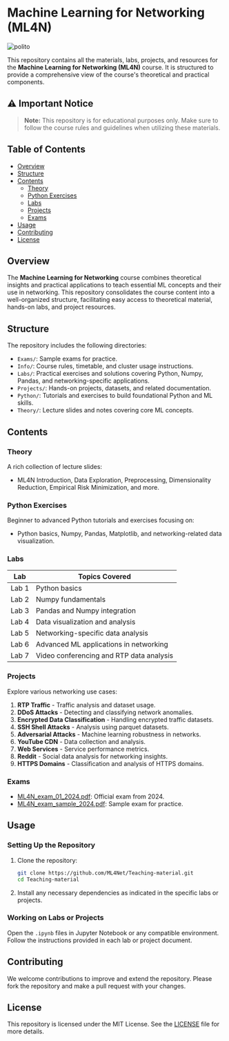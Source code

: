 # Machine Learning for Networking (ML4N)

![polito](resources/logo_polito.jpg)

This repository contains all the materials, labs, projects, and resources for the **Machine Learning for Networking (ML4N)** course. It is structured to provide a comprehensive view of the course's theoretical and practical components.

## ⚠️ Important Notice

> **Note:** This repository is for educational purposes only. Make sure to follow the course rules and guidelines when utilizing these materials.

## Table of Contents

- [Overview](#overview)
- [Structure](#structure)
- [Contents](#contents)
  - [Theory](#theory)
  - [Python Exercises](#python-exercises)
  - [Labs](#labs)
  - [Projects](#projects)
  - [Exams](#exams)
- [Usage](#usage)
- [Contributing](#contributing)
- [License](#license)

## Overview

The **Machine Learning for Networking** course combines theoretical insights and practical applications to teach essential ML concepts and their use in networking. This repository consolidates the course content into a well-organized structure, facilitating easy access to theoretical material, hands-on labs, and project resources.

## Structure

The repository includes the following directories:

- `Exams/`: Sample exams for practice.
- `Info/`: Course rules, timetable, and cluster usage instructions.
- `Labs/`: Practical exercises and solutions covering Python, Numpy, Pandas, and networking-specific applications.
- `Projects/`: Hands-on projects, datasets, and related documentation.
- `Python/`: Tutorials and exercises to build foundational Python and ML skills.
- `Theory/`: Lecture slides and notes covering core ML concepts.

## Contents

### Theory

<!-- TODO: make a list ? -->

A rich collection of lecture slides:

- ML4N Introduction, Data Exploration, Preprocessing, Dimensionality Reduction, Empirical Risk Minimization, and more.

### Python Exercises

<!-- TODO: make a list ? -->

Beginner to advanced Python tutorials and exercises focusing on:

- Python basics, Numpy, Pandas, Matplotlib, and networking-related data visualization.

### Labs

| Lab   | Topics Covered                                   |
|-------|--------------------------------------------------|
| Lab 1 | Python basics                                    |
| Lab 2 | Numpy fundamentals                               |
| Lab 3 | Pandas and Numpy integration                     |
| Lab 4 | Data visualization and analysis                  |
| Lab 5 | Networking-specific data analysis                |
| Lab 6 | Advanced ML applications in networking           |
| Lab 7 | Video conferencing and RTP data analysis         |

### Projects

Explore various networking use cases:

1. **RTP Traffic** - Traffic analysis and dataset usage.
2. **DDoS Attacks** - Detecting and classifying network anomalies.
3. **Encrypted Data Classification** - Handling encrypted traffic datasets.
4. **SSH Shell Attacks** - Analysis using parquet datasets.
5. **Adversarial Attacks** - Machine learning robustness in networks.
6. **YouTube CDN** - Data collection and analysis.
7. **Web Services** - Service performance metrics.
8. **Reddit** - Social data analysis for networking insights.
9. **HTTPS Domains** - Classification and analysis of HTTPS domains.

### Exams

- [ML4N_exam_01_2024.pdf](Exams/ML4N_exam_01_2024.pdf): Official exam from 2024.
- [ML4N_exam_sample_2024.pdf](Exams/ML4N_exam_sample_2024.pdf): Sample exam for practice.

## Usage

### Setting Up the Repository

1. Clone the repository:
   ```bash
   git clone https://github.com/ML4Net/Teaching-material.git
   cd Teaching-material
   ```

2. Install any necessary dependencies as indicated in the specific labs or projects.

### Working on Labs or Projects

Open the `.ipynb` files in Jupyter Notebook or any compatible environment. Follow the instructions provided in each lab or project document.

## Contributing

We welcome contributions to improve and extend the repository. Please fork the repository and make a pull request with your changes.

## License

This repository is licensed under the MIT License. See the [LICENSE](LICENSE) file for more details.
